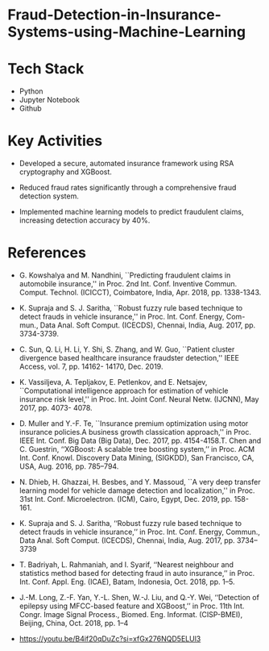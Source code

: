 # Fraud-Detection-in-Insurance-Systems-using-Machine-Learning


<h1 align="left">Tech Stack</h1>

- Python
- Jupyter Notebook
- Github

<h1 align="left">Key Activities</h1>

- Developed a secure, automated insurance framework using RSA cryptography and XGBoost. 

- Reduced fraud rates significantly through a comprehensive fraud detection system.

 - Implemented machine learning models to predict fraudulent claims, increasing detection accuracy by 40%.

<h1 align="left">References</h1>

- G. Kowshalya and M. Nandhini, ``Predicting fraudulent claims in automobile insurance,'' in Proc. 2nd Int. Conf. Inventive Commun. Comput. Technol. (ICICCT), Coimbatore, India, Apr. 2018, pp. 1338-1343. 

- K. Supraja and S. J. Saritha, ``Robust fuzzy rule based technique to detect frauds in vehicle insurance,'' in Proc. Int. Conf. Energy, Com- mun., Data Anal. Soft Comput. (ICECDS), Chennai, India, Aug. 2017, pp. 3734-3739. 

- C. Sun, Q. Li, H. Li, Y. Shi, S. Zhang, and W. Guo, ``Patient cluster divergence based healthcare insurance fraudster detection,'' IEEE Access, vol. 7, pp. 14162- 14170, Dec. 2019. 

- K. Vassiljeva, A. Tepljakov, E. Petlenkov, and E. Netsajev, ``Computational intelligence approach for estimation of vehicle insurance risk level,'' in Proc. Int. Joint Conf. Neural Netw. (IJCNN), May 2017, pp. 4073- 4078. 

- D. Muller and Y.-F. Te, ``Insurance premium optimization using motor insurance policies.A business growth classication approach,'' in Proc. IEEE Int. Conf. Big Data (Big Data), Dec. 2017, pp. 4154-4158.T. Chen and C. Guestrin, ‘‘XGBoost: A scalable tree boosting system,’’ in Proc. ACM Int. Conf. Knowl. Discovery Data Mining, (SIGKDD), San Francisco, CA, USA, Aug. 2016, pp. 785–794.

- N. Dhieb, H. Ghazzai, H. Besbes, and Y. Massoud, ``A very deep transfer learning model for vehicle damage detection and localization,'' in Proc. 31st Int. Conf. Microelectron. (ICM), Cairo, Egypt, Dec. 2019, pp. 158- 161.

- K. Supraja and S. J. Saritha, ‘‘Robust fuzzy rule based technique to detect frauds in vehicle insurance,’’ in Proc. Int. Conf. Energy, Commun., Data Anal. Soft Comput. (ICECDS), Chennai, India, Aug. 2017, pp. 3734–3739

- T. Badriyah, L. Rahmaniah, and I. Syarif, ‘‘Nearest neighbour and statistics method based for detecting fraud in auto insurance,’’ in Proc. Int. Conf. Appl. Eng. (ICAE), Batam, Indonesia, Oct. 2018, pp. 1–5.
  
- J.-M. Long, Z.-F. Yan, Y.-L. Shen, W.-J. Liu, and Q.-Y. Wei, ‘‘Detection of epilepsy using MFCC-based feature and XGBoost,’’ in Proc. 11th Int. Congr. Image Signal Process., Biomed. Eng. Informat. (CISP-BMEI), Beijing, China, Oct. 2018, pp. 1–4

- https://youtu.be/B4if20qDuZc?si=xfGx276NQD5ELUl3
